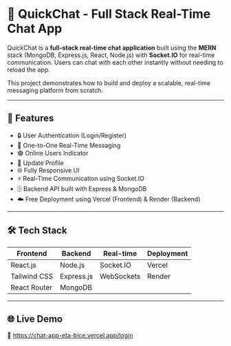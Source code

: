 # 💬 QuickChat - Full Stack Real-Time Chat App

QuickChat is a **full-stack real-time chat application** built using the **MERN** stack (MongoDB, Express.js, React, Node.js) with **Socket.IO** for real-time communication. Users can chat with each other instantly without needing to reload the app.

This project demonstrates how to build and deploy a scalable, real-time messaging platform from scratch.

---

## 🚀 Features

- 🔒 User Authentication (Login/Register)
- 💬 One-to-One Real-Time Messaging
- 🟢 Online Users Indicator
- 📝 Update Profile
- 🌐 Fully Responsive UI
- ⚡ Real-Time Communication using Socket.IO
- 🗄️ Backend API built with Express & MongoDB
- ☁️ Free Deployment using Vercel (Frontend) & Render (Backend)

---

## 🛠️ Tech Stack

| Frontend      | Backend         | Real-time         | Deployment  |
|---------------|-----------------|-------------------|-------------|
| React.js      | Node.js         | Socket.IO         | Vercel      |
| Tailwind CSS  | Express.js      | WebSockets        | Render      |
| React Router  | MongoDB         |                   |             |

---

## 🌐 Live Demo

🔗 https://chat-app-eta-bice.vercel.app/login



